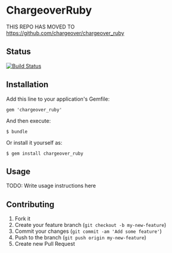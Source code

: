 # ChargeoverRuby

THIS REPO HAS MOVED TO https://github.com/chargeover/chargeover_ruby

## Status
[![Build Status](https://travis-ci.org/buffym/chargeover_ruby.svg?branch=master)](https://travis-ci.org/buffym/chargeover_ruby)

## Installation

Add this line to your application's Gemfile:

    gem 'chargeover_ruby'

And then execute:

    $ bundle

Or install it yourself as:

    $ gem install chargeover_ruby

## Usage

TODO: Write usage instructions here

## Contributing

1. Fork it
2. Create your feature branch (`git checkout -b my-new-feature`)
3. Commit your changes (`git commit -am 'Add some feature'`)
4. Push to the branch (`git push origin my-new-feature`)
5. Create new Pull Request

